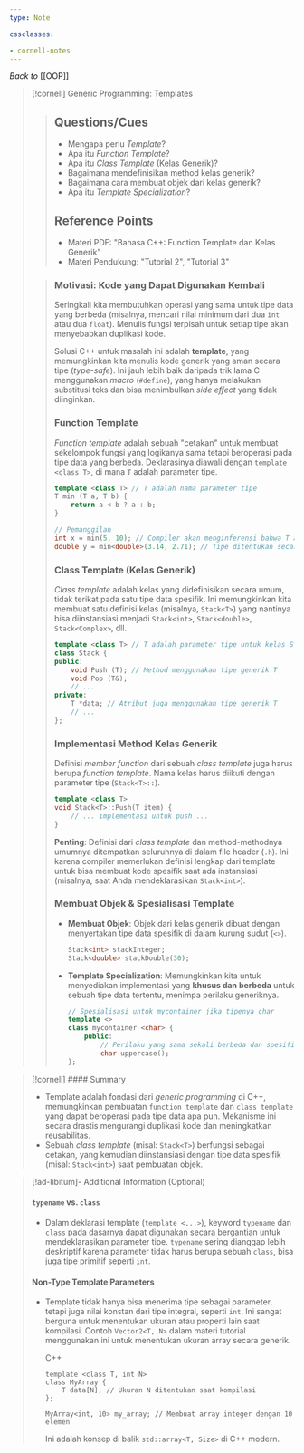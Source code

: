 ```yaml
---
type: Note

cssclasses:

- cornell-notes
---
```


_Back to_ [[OOP]]

> [!cornell] Generic Programming: Templates
> 
> > ## Questions/Cues
> > 
> > - Mengapa perlu _Template_?
> > - Apa itu _Function Template_?
> > - Apa itu _Class Template_ (Kelas Generik)?
> > - Bagaimana mendefinisikan method kelas generik?
> > - Bagaimana cara membuat objek dari kelas generik?
> > - Apa itu _Template Specialization_?
> > 
> > ## Reference Points
> > 
> > - Materi PDF: "Bahasa C++: Function Template dan Kelas Generik"
> > - Materi Pendukung: "Tutorial 2", "Tutorial 3"
>
> > ### Motivasi: Kode yang Dapat Digunakan Kembali
> > 
> > Seringkali kita membutuhkan operasi yang sama untuk tipe data yang berbeda (misalnya, mencari nilai minimum dari dua `int` atau dua `float`). Menulis fungsi terpisah untuk setiap tipe akan menyebabkan duplikasi kode.
> > 
> > Solusi C++ untuk masalah ini adalah **template**, yang memungkinkan kita menulis kode generik yang aman secara tipe (_type-safe_). Ini jauh lebih baik daripada trik lama C menggunakan _macro_ (`#define`), yang hanya melakukan substitusi teks dan bisa menimbulkan _side effect_ yang tidak diinginkan.
> > 
> > ### Function Template
> > 
> > _Function template_ adalah sebuah "cetakan" untuk membuat sekelompok fungsi yang logikanya sama tetapi beroperasi pada tipe data yang berbeda. Deklarasinya diawali dengan `template <class T>`, di mana `T` adalah parameter tipe.
> > 
> > 
> > ```cpp
> > template <class T> // T adalah nama parameter tipe
> > T min (T a, T b) {
> >     return a < b ? a : b;
> > }
> > 
> > // Pemanggilan
> > int x = min(5, 10); // Compiler akan menginferensi bahwa T adalah int
> > double y = min<double>(3.14, 2.71); // Tipe ditentukan secara eksplisit
> > ```
> > 
> > ### Class Template (Kelas Generik)
> > 
> > _Class template_ adalah kelas yang didefinisikan secara umum, tidak terikat pada satu tipe data spesifik. Ini memungkinkan kita membuat satu definisi kelas (misalnya, `Stack<T>`) yang nantinya bisa diinstansiasi menjadi `Stack<int>`, `Stack<double>`, `Stack<Complex>`, dll.
> > 
> > 
> > ```cpp
> > template <class T> // T adalah parameter tipe untuk kelas Stack
> > class Stack {
> > public:
> >     void Push (T); // Method menggunakan tipe generik T
> >     void Pop (T&);
> >     // ...
> > private:
> >     T *data; // Atribut juga menggunakan tipe generik T
> >     // ...
> > };
> > ```
> > 
> > ### Implementasi Method Kelas Generik
> > 
> > Definisi _member function_ dari sebuah _class template_ juga harus berupa _function template_. Nama kelas harus diikuti dengan parameter tipe (`Stack<T>::`).
> > 
> > 
> > ```cpp
> > template <class T>
> > void Stack<T>::Push(T item) {
> >     // ... implementasi untuk push ...
> > }
> > ```
> > 
> > **Penting**: Definisi dari _class template_ dan method-methodnya umumnya ditempatkan seluruhnya di dalam file header (`.h`). Ini karena compiler memerlukan definisi lengkap dari template untuk bisa membuat kode spesifik saat ada instansiasi (misalnya, saat Anda mendeklarasikan `Stack<int>`).
> > 
> > ### Membuat Objek & Spesialisasi Template
> > 
> > - **Membuat Objek**: Objek dari kelas generik dibuat dengan menyertakan tipe data spesifik di dalam kurung sudut (`<>`).
> >     
> >     ```cpp
> >     Stack<int> stackInteger;
> >     Stack<double> stackDouble(30);
> >     ```
> >     
> > - **Template Specialization**: Memungkinkan kita untuk menyediakan implementasi yang **khusus dan berbeda** untuk sebuah tipe data tertentu, menimpa perilaku generiknya.
> >     
> >     ```cpp
> >     // Spesialisasi untuk mycontainer jika tipenya char
> >     template <>
> >     class mycontainer <char> {
> > 	    public:
> > 	        // Perilaku yang sama sekali berbeda dan spesifik untuk char
> > 	        char uppercase(); 
> >     };
> >     ```
> >     

> [!cornell] #### Summary
> 
> - Template adalah fondasi dari _generic programming_ di C++, memungkinkan pembuatan `function template` dan `class template` yang dapat beroperasi pada tipe data apa pun. Mekanisme ini secara drastis mengurangi duplikasi kode dan meningkatkan reusabilitas.
> - Sebuah _class template_ (misal: `Stack<T>`) berfungsi sebagai cetakan, yang kemudian diinstansiasi dengan tipe data spesifik (misal: `Stack<int>`) saat pembuatan objek.

> [!ad-libitum]- Additional Information (Optional)
> 
> #### `typename` vs. `class`
> 
> - Dalam deklarasi template (`template <...>`), keyword `typename` dan `class` pada dasarnya dapat digunakan secara bergantian untuk mendeklarasikan parameter tipe. `typename` sering dianggap lebih deskriptif karena parameter tidak harus berupa sebuah `class`, bisa juga tipe primitif seperti `int`.
> 
> #### Non-Type Template Parameters
> 
> - Template tidak hanya bisa menerima tipe sebagai parameter, tetapi juga nilai konstan dari tipe integral, seperti `int`. Ini sangat berguna untuk menentukan ukuran atau properti lain saat kompilasi. Contoh `Vector2<T, N>` dalam materi tutorial menggunakan ini untuk menentukan ukuran array secara generik.
>     
>     C++
>     
>     ```
>     template <class T, int N>
>     class MyArray {
>         T data[N]; // Ukuran N ditentukan saat kompilasi
>     };
>     
>     MyArray<int, 10> my_array; // Membuat array integer dengan 10 elemen
>     ```
>     
>     Ini adalah konsep di balik `std::array<T, Size>` di C++ modern.